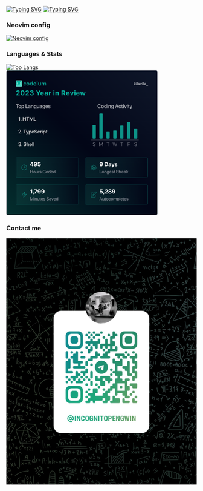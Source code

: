 [![Typing SVG](https://readme-typing-svg.demolab.com?font=Fira+Code&size=32&duration=2000&pause=1000&color=FFFFFF&repeat=false&random=false&width=500&lines=Fullstack+developer)](https://git.io/typing-svg)
[![Typing SVG](https://readme-typing-svg.demolab.com?font=Fira+Code&duration=2000&pause=1000&color=89B4FA&random=false&width=500&lines=Angular;Svelte;HTML;JavaScript;Bash;CSS;TypeScript;Lua;React;Flutter;Dart;React+Native;Git;NestJS;ExpressJS;Redux;SSH;FTP;Linux;Terminal;Vim;SCSS;TailwindCSS;Bootstrap)](https://git.io/typing-svg)

### Neovim config
[![Neovim config](https://github-readme-stats.vercel.app/api/pin/?username=kilavila&repo=nvim&show_owner=true&theme=dracula)](https://github.com/kilavila/nvim)
<br>

### Languages & Stats
![Top Langs](https://github-readme-stats.vercel.app/api/top-langs/?username=kilavila&hide_progress=true&card_width=400&theme=dracula)
<br>
<img src="./img/wrapped2023.png" width="400" />
<br>

### Contact me
<img src="./img/qr-telegram.jpg" width="100%" height="650" style="object-fit: cover" />
